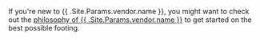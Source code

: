 If you're new to {{ .Site.Params.vendor.name }}, you might want to check out the [philosophy of {{ .Site.Params.vendor.name }}](overview/philosophy.md)
to get started on the best possible footing.